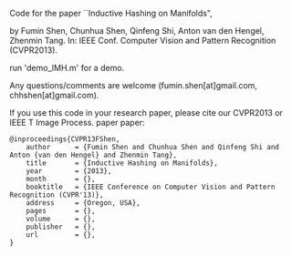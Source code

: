

  Code for the paper ``Inductive Hashing on Manifolds",

  by Fumin Shen, Chunhua Shen, Qinfeng Shi, Anton van den Hengel, Zhenmin Tang.
In: IEEE Conf. Computer Vision and Pattern Recognition (CVPR2013).



run 'demo_IMH.m' for a demo.


Any questions/comments are welcome (fumin.shen[at]gmail.com, chhshen[at]gmail.com).

If you use this code in your research paper, please cite our CVPR2013 or IEEE T Image Process. paper
paper:

```
@inproceedings{CVPR13FShen,
    author      = {Fumin Shen and Chunhua Shen and Qinfeng Shi and Anton {van den Hengel} and Zhenmin Tang},
    title       = {Inductive Hashing on Manifolds},
    year        = {2013},
    month       = {},
    booktitle   = {IEEE Conference on Computer Vision and Pattern Recognition (CVPR'13)},
    address     = {Oregon, USA},
    pages       = {},
    volume      = {},
    publisher   = {},
    url         = {},
}
```



